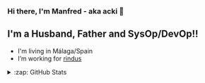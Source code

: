 ### Hi there, I'm Manfred - aka acki  👋

## I'm a Husband, Father and SysOp/DevOp!!

- I'm living in Málaga/Spain
- I’m working for [rindus][rindus]

[rindus]: https://rindus.es

<details>
  <summary>:zap: GitHub Stats</summary>

  <img align="left" alt="codeSTACKr's GitHub Stats" src="https://github-readme-stats.codestackr.vercel.app/api?username=manfred-ackermann&show_icons=true&hide_border=true" />

</details>
<!--
**manfred-ackermann/manfred-ackermann** is a ✨ _special_ ✨ repository because its `README.md` (this file) appears on your GitHub profile.

Here are some ideas to get you started:

- 🔭 I’m currently working on ...
- 🌱 I’m currently learning ...
- 👯 I’m looking to collaborate on ...
- 🤔 I’m looking for help with ...
- 💬 Ask me about ...
- 📫 How to reach me: ...
- 😄 Pronouns: ...
- ⚡ Fun fact: ...
-->
